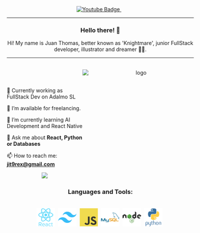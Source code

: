 
<div id="badges"  align='center' justify-content='center'>
 
  <a href="https://www.youtube.com/channel/UClV46jwgq0DXcvDHXHQQ2Ig">
    <img src="https://cdn3.iconfinder.com/data/icons/2018-social-media-logotypes/1000/2018_social_media_popular_app_logo_youtube-1024.png" alt="Youtube Badge" width="60"/>
  </a>&nbsp;&nbsp;

  <br> 
  
<hr>

  
</div>

  
<div align='center'>
  
  
  ### Hello there! 👋 
  
  Hi! My name is Juan Thomas, better known as 'Knightmare', junior FullStack developer, illustrator and dreamer 👨‍💻.
   
 <hr>
    
  <br>
  
  <img align="right" height="300" width="300" alt="logo" src="https://drive.google.com/uc?export=view&id=1c2N6gsxPWfHMWRQlpwOSwCR-yWQ8xJ9g">
  <br>
  <div align="left">
  <br>
    
  🔭 Currently working as FullStack Dev on Adalmo SL
  
  🤝 I’m available for freelancing.
  
  🌱 I’m currently learning AI Development and React Native
  
  💬 Ask me about **React, Python or Databases**
  
  📫 How to reach me: **jit9rex@gmail.com**
 
  </div>

</div>

<div align='center'>
  <img src="https://user-images.githubusercontent.com/73097560/115834477-dbab4500-a447-11eb-908a-139a6edaec5c.gif">
  
### Languages and Tools:  

 <br>
  
 <div>
    <img src="https://github.com/devicons/devicon/blob/master/icons/react/react-original-wordmark.svg" title="React" alt="React" width="50" height="50"/>&nbsp;
    <img src="https://github.com/devicons/devicon/blob/master/icons/tailwindcss/tailwindcss-original.svg"  title="Tailwind" alt="CSS" width="50" height="50"/>&nbsp;
    <img src="https://github.com/devicons/devicon/blob/master/icons/javascript/javascript-original.svg" title="JavaScript" alt="JavaScript" width="50" height="50"/>&nbsp;
    <img src="https://github.com/devicons/devicon/blob/master/icons/mysql/mysql-original-wordmark.svg" title="MySQL"  alt="MySQL" width="50" height="50"/>&nbsp;
    <img src="https://github.com/devicons/devicon/blob/master/icons/nodejs/nodejs-original-wordmark.svg" title="NodeJS" alt="NodeJS" width="50" height="50"/>&nbsp;
      <img src="https://github.com/devicons/devicon/blob/master/icons/python/python-original-wordmark.svg" title="Python" alt="HTML" width="50" height="50"/>&nbsp;
  </div>
</div>
